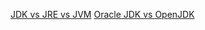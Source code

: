 [JDK vs JRE vs JVM](https://github.com/akin-a/java/blob/main/fundamentals/How%20Java%20works%20in%20a%20machine.md)
[Oracle JDK vs OpenJDK](https://github.com/akin-a/java/blob/main/fundamentals/OracleJDKvsOpenJDK.md)

